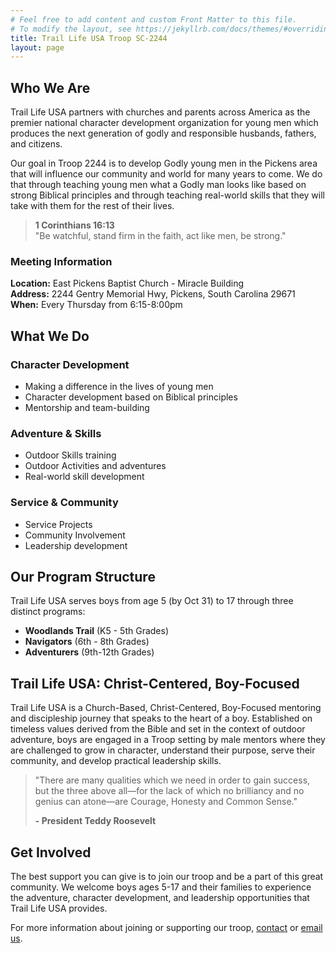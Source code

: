```yaml
---
# Feel free to add content and custom Front Matter to this file.
# To modify the layout, see https://jekyllrb.com/docs/themes/#overriding-theme-defaults
title: Trail Life USA Troop SC-2244
layout: page
---
```


## Who We Are

Trail Life USA partners with churches and parents across America as the premier national character development organization for young men which produces the next generation of godly and responsible husbands, fathers, and citizens.

Our goal in Troop 2244 is to develop Godly young men in the Pickens area that will influence our community and world for many years to come. We do that through teaching young men what a Godly man looks like based on strong Biblical principles and through teaching real-world skills that they will take with them for the rest of their lives.

> **1 Corinthians 16:13**<br />
> "Be watchful, stand firm in the faith, act like men, be strong."

### Meeting Information
**Location:** East Pickens Baptist Church - Miracle Building <br />
**Address:** 2244 Gentry Memorial Hwy, Pickens, South Carolina 29671 <br />
**When:** Every Thursday from 6:15-8:00pm

## What We Do

### Character Development
- Making a difference in the lives of young men
- Character development based on Biblical principles
- Mentorship and team-building

### Adventure & Skills
- Outdoor Skills training
- Outdoor Activities and adventures
- Real-world skill development

### Service & Community
- Service Projects
- Community Involvement
- Leadership development

## Our Program Structure

Trail Life USA serves boys from age 5 (by Oct 31) to 17 through three distinct programs:

- **Woodlands Trail** (K5 - 5th Grades)
- **Navigators** (6th - 8th Grades)
- **Adventurers** (9th-12th Grades)

## Trail Life USA: Christ-Centered, Boy-Focused

Trail Life USA is a Church-Based, Christ-Centered, Boy-Focused mentoring and discipleship journey that speaks to the heart of a boy. Established on timeless values derived from the Bible and set in the context of outdoor adventure, boys are engaged in a Troop setting by male mentors where they are challenged to grow in character, understand their purpose, serve their community, and develop practical leadership skills.

> "There are many qualities which we need in order to gain success, but the three above all—for the lack of which no brilliancy and no genius can atone—are Courage, Honesty and Common Sense."
>
> **- President Teddy Roosevelt**

## Get Involved

The best support you can give is to join our troop and be a part of this great community. We welcome boys ages 5-17 and their families to experience the adventure, character development, and leadership opportunities that Trail Life USA provides.

For more information about joining or supporting our troop, <a href="./contact">contact</a> or <a href="mailto:traillifesc2244@gmail.com">email us</a>.
